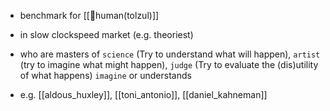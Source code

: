 - benchmark for [[🌙human(tolzul)]]
- in slow clockspeed market (e.g. theoriest)
- who are masters of `science` (Try to understand what will happen), `artist` (try to imagine what might happen),  `judge` (Try to evaluate the (dis)utility of what happens)
  `imagine` or understands

- e.g. [[aldous_huxley]], [[toni_antonio]], [[daniel_kahneman]]